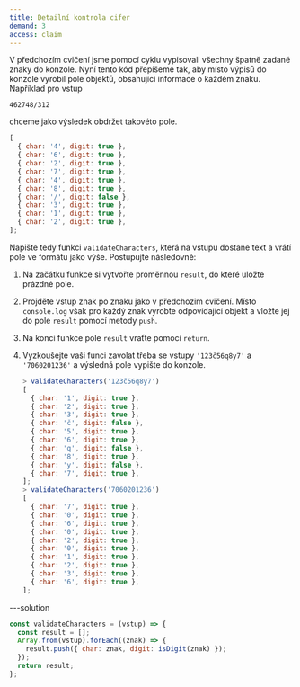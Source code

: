 ```yaml
---
title: Detailní kontrola cifer
demand: 3
access: claim
---
```


V předchozím cvičení jsme pomocí cyklu vypisovali všechny špatně zadané znaky do konzole. Nyní tento kód přepíšeme tak, aby místo výpisů do konzole vyrobil pole objektů, obsahující informace o každém znaku. Například pro vstup

```text
462748/312
```

chceme jako výsledek obdržet takovéto pole.

```js
[
  { char: '4', digit: true },
  { char: '6', digit: true },
  { char: '2', digit: true },
  { char: '7', digit: true },
  { char: '4', digit: true },
  { char: '8', digit: true },
  { char: '/', digit: false },
  { char: '3', digit: true },
  { char: '1', digit: true },
  { char: '2', digit: true },
];
```

Napište tedy funkci `validateCharacters`, která na vstupu dostane text a vrátí pole ve formátu jako výše. Postupujte následovně:

1. Na začátku funkce si vytvořte proměnnou `result`, do které uložte prázdné pole. 
1. Projděte vstup znak po znaku jako v předchozim cvičení. Místo `console.log` však pro každý znak vyrobte odpovídající objekt a vložte jej do pole `result` pomocí metody `push`.
1. Na konci funkce pole `result` vraťte pomocí `return`.
1. Vyzkoušejte vaši funci zavolat třeba se vstupy `'123č56q8y7'` a `'7060201236'` a výsledná pole vypište do konzole.

   ```js
   > validateCharacters('123č56q8y7')
   [
     { char: '1', digit: true },
     { char: '2', digit: true },
     { char: '3', digit: true },
     { char: 'č', digit: false },
     { char: '5', digit: true },
     { char: '6', digit: true },
     { char: 'q', digit: false },
     { char: '8', digit: true },
     { char: 'y', digit: false },
     { char: '7', digit: true },
   ];
   > validateCharacters('7060201236')
   [
     { char: '7', digit: true },
     { char: '0', digit: true },
     { char: '6', digit: true },
     { char: '0', digit: true },
     { char: '2', digit: true },
     { char: '0', digit: true },
     { char: '1', digit: true },
     { char: '2', digit: true },
     { char: '3', digit: true },
     { char: '6', digit: true },
   ];
   ```

---solution

```js
const validateCharacters = (vstup) => {
  const result = [];
  Array.from(vstup).forEach((znak) => {
    result.push({ char: znak, digit: isDigit(znak) });
  });
  return result;
};
```
